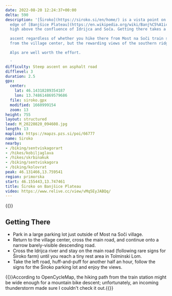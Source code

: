 ```yaml
---
date: 2022-08-20 12:24:37+00:00
delta: 590
description: '[Široko](https://siroko.si/en/home/) is a vista point on the northern
  edge of [Banjšice Plateau](https://en.wikipedia.org/wiki/Banj%C5%A1ice_Plateau),
  high above the confluence of Idrijca and Soča. Getting there takes a steep and strenuous

  ascent regardless of whether you hike there from Most na Soči train station or bike
  from the village center, but the rewarding views of the southern ridges of the Julian

  Alps are well worth the effort.

  '
difficulty: Steep ascent on asphalt road
difflevel: 3
duration: 2.5
gpx:
  center:
    lat: 46.14318289354187
    lon: 13.748614869579686
  file: siroko.gpx
  modified: 1660999154
  zoom: 13
height: 755
layout: structured
lead: M_20220820_094608.jpg
length: 13
maplink: https://mapzs.pzs.si/poi/66777
name: Siroko
nearby:
- /biking/sentviskagorart
- /hikes/kobiljaglava
- /hikes/skrbinakuk
- /biking/sentviskagora
- /biking/kolovrat
peak: 46.131466,13.759541
region: primorska
start: 46.155443,13.747461
title: Široko on Banjšice Plateau
video: https://www.relive.cc/view/vMq5EyJABQq/
---
```

{{<hike-details description="yes">}}

## Getting There

* Park in a large parking lot just outside of Most na Soči village.
* Return to the village center, cross the main road, and continue onto a narrow barely-visible descending road.
* Cross the Idrijca river and stay on the main road (following rare signs for Široko farm) until you reach a tiny rest area in Tolminski Lom.
* Take the left road, huff-and-puff for another half an hour, follow the signs for the Široko parking lot and enjoy the views.

{{<note info>}}According to OpenCycleMap, the hiking path from the train station might be wide enough for a mountain bike descent; unfortunately, an incoming thunderstorm made sure I couldn't check it out.{{</note>}}

